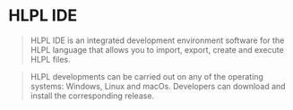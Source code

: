 # HLPL IDE
>HLPL IDE is an integrated development environment software for the HLPL language that allows you to import, export, create and execute HLPL files.

>HLPL developments can be carried out on any of the operating systems: Windows, Linux and macOs. Developers can download and install the corresponding release.
